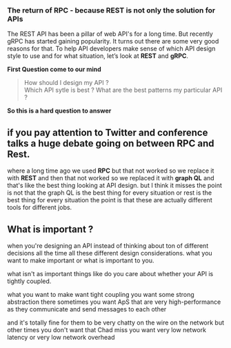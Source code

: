### The return of RPC -  because REST is not only the solution for APIs

The REST API has been a pillar of web API's for a long time. But recently gRPC has started gaining popularity. It turns out there are some very good reasons for that. To help API developers make sense of which API design style to use and for what situation, let’s look at **REST** and **gRPC**.

**First Question come to our mind**

> How should I design my API ?  
> Which API sytle is best ? 
> What are the best patterns my particular API ?

**So this is a hard question to answer**

## if you pay attention to Twitter and conference talks a huge debate going on between RPC and Rest.

where a long time ago we used **RPC** but that not worked so we replace it with **REST** and then that not worked so we replaced it with **graph QL** and that's like the best thing  looking at API design. but I think it misses the point is not that the graph QL is the best thing for every situation or rest is the best thing for every situation the point is that these are actually different tools for different jobs.

## What is important ?

when you're designing an API instead of thinking about ton of different decisions all the time all these different design considerations. what you want to make important or what is important to you.


what isn't as important things like do you care about whether your API is tightly coupled.

what you want to make want tight coupling you want some strong abstraction there sometimes you want ApS that are very high-performance as they communicate and send messages to each other 

and it's totally fine for them to be very chatty on the wire on the network but other times you don't want that Chad miss you want very low network latency or very low network overhead
<!--stackedit_data:
eyJoaXN0b3J5IjpbLTE4MjIxMzgwNzYsLTY1NDIxMTYxMCw2ND
UxMTk4ODMsLTg1OTU0NDQxOSw5NjU2Mzc0NzMsLTEzODIxMTUz
NDEsMzA4NzMwNTM5LC0xMzQyMjMyMTgsODE5MTU1MTgwLC0xNj
g1OTQ0NTEyLDg0MTcxODYyMiw2MTQ2MDE1ODgsMTY5NTQ3NTkz
MSwtMTY2MjY0OTg3OCw0NTg4OTQyNzYsLTE4MTYwNTc2OTcsLT
UzMjAyMzQzOCwtMzA5MTIzMDU2LDQ0MzA0NDU2NSwtMjUyNTk3
MDE2XX0=
-->